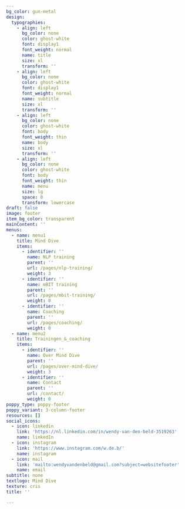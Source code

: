 ```yaml
---
bg_color: gun-metal
design:
  typographies:
    - align: left
      bg_color: none
      color: ghost-white
      font: display1
      font_weight: normal
      name: title
      size: xl
      transform: ''
    - align: left
      bg_color: none
      color: ghost-white
      font: display1
      font_weight: normal
      name: subtitle
      size: xl
      transform: ''
    - align: left
      bg_color: none
      color: ghost-white
      font: body
      font_weight: thin
      name: body
      size: xl
      transform: ''
    - align: left
      bg_color: none
      color: ghost-white
      font: body
      font_weight: thin
      name: menu
      size: lg
      space: 0
      transform: lowercase
draft: false
image: footer
item_bg_color: transparent
mainContent: ''
menus:
  - name: menu1
    title: Mind Dive
    items:
      - identifier: ''
        name: NLP training
        parent: ''
        url: /pages/nlp-training/
        weight: 3
      - identifier: ''
        name: mBIT training
        parent: ''
        url: /pages/mbit-training/
        weight: 0
      - identifier: ''
        name: Coaching
        parent: ''
        url: /pages/coaching/
        weight: 0
  - name: menu2
    title: Trainingen_&_coaching
    items:
      - identifier: ''
        name: Over Mind Dive
        parent: ''
        url: /pages/over-mind-dive/
        weight: 3
      - identifier: ''
        name: Contact
        parent: ''
        url: /contact/
        weight: 0
poppy_type: poppy-footer
poppy_variant: 3-column-footer
resources: []
social_icons:
  - icon: linkedin
    link: 'https://nl.linkedin.com/in/wendy-van-den-beld-3519263'
    name: linkedIn
  - icon: instagram
    link: 'https://www.instagram.com/w.de.b/'
    name: instagram
  - icon: mail
    link: 'mailto:wendyvandenbeld@gmail.com?subject=websitefooter'
    name: email
subtitle: none
textlogo: Mind Dive
texture: cris
title: ''

---
```

